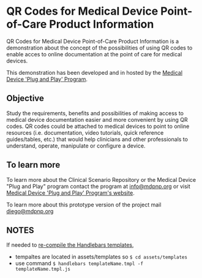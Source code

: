 QR Codes for Medical Device Point-of-Care Product Information
=============================================================

QR Codes for Medical Device Point-of-Care Product Information is a demonstration about the concept of the possibilities of using QR codes to enable acces to online documentation at the point of care for medical devices.

This demonstration has been developed and in hosted by the [Medical Device 'Plug and Play' Program][1].

Objective 
---------

Study the requirements, benefits and possibilities of making access to medical device documentation easier and more convenient by using QR codes. QR codes could be attached to medical devices to point to online resources (i.e. documentation, video tutorials, quick reference guides/tables, etc.) that would help clinicians and other professionals to understand, operate, manipulate or configure a device. 


To learn more
-------------

To learn more about the Clinical Scenario Repository or the Medical Device "Plug and Play" program contact the program at info@mdpnp.org or visit [Medical Device 'Plug and Play' Program's website][1].

To learn more about this prototype version of the project mail diego@mdpnp.org 


NOTES
-----

If needed to [re-compile the Handlebars templates][2],
* tempaltes are located in assets/templates so `$ cd assets/templates`
* use command `$ handlebars templateName.tmpl -f templateName.tmpl.js`

[1]: www.mdpnp.org
[2]: http://handlebarsjs.com/precompilation.html